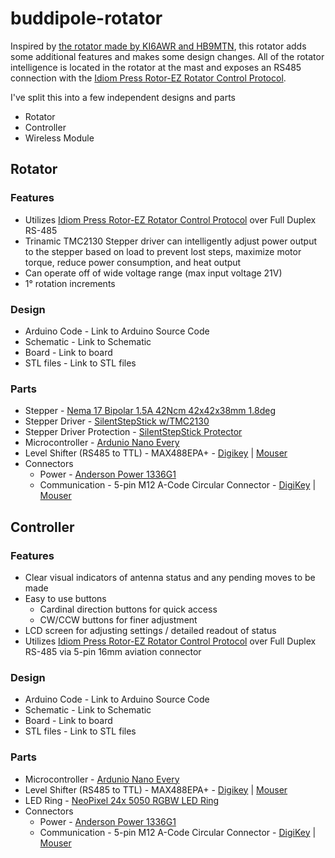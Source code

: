 # buddipole-rotator

Inspired by [the rotator made by KI6AWR and HB9MTN](https://qsl.net/hb9mtn/BPMW/MW_Rotor.html), this rotator adds some additional features and makes some design changes. All of the rotator intelligence is located in the rotator at the mast and exposes an RS485 connection with the [Idiom Press Rotor-EZ Rotator Control Protocol](https://www.hamsupply.com/wp-content/uploads/2015/11/Rotor-EZ-Protocol.pdf).

I've split this into a few independent designs and parts

- Rotator
- Controller
- Wireless Module

## Rotator 

### Features
- Utilizes [Idiom Press Rotor-EZ Rotator Control Protocol](https://www.hamsupply.com/wp-content/uploads/2015/11/Rotor-EZ-Protocol.pdf) over Full Duplex RS-485
- Trinamic TMC2130 Stepper driver can intelligently adjust power output to the stepper based on load to prevent lost steps, maximize motor torque, reduce power consumption, and heat output
- Can operate off of wide voltage range (max input voltage 21V)
- 1° rotation increments
  
### Design
- Arduino Code - Link to Arduino Source Code
- Schematic - Link to Schematic
- Board - Link to board
- STL files - Link to STL files

### Parts
- Stepper - [Nema 17 Bipolar 1.5A 42Ncm 42x42x38mm 1.8deg](https://www.amazon.com/STEPPERONLINE-Stepper-Bipolar-42x42x38mm-Connector/dp/B0B38GX54H)
- Stepper Driver - [SilentStepStick w/TMC2130](https://learn.watterott.com/silentstepstick/)
- Stepper Driver Protection - [SilentStepStick Protector](https://learn.watterott.com/silentstepstick/protector/)
- Microcontroller - [Ardunio Nano Every](https://store-usa.arduino.cc/products/arduino-nano-every)
- Level Shifter (RS485 to TTL) - MAX488EPA+ - [Digikey](https://www.digikey.com/en/products/detail/analog-devices-inc-maxim-integrated/MAX488EPA/1495109?s=N4IgTCBcDaILIEEAaAWAHGgogBQQagAIQBdAXyA) | [Mouser](https://www.mouser.com/ProductDetail/Analog-Devices-Maxim-Integrated/MAX488EPA%2b?qs=1THa7WoU59G6dxfe6rTcAA%3D%3D)
- Connectors
  - Power - [Anderson Power 1336G1](https://powerwerx.com/anderson-1336g1-printed-circuit-board-horizontal)
  - Communication - 5-pin M12 A-Code Circular Connector - [DigiKey](https://www.digikey.com/en/products/detail/conec/43-01199/2793477?s=N4IgTCBcDaIAQBYDMBaADARgwTmyAugL5A) | [Mouser](https://www.mouser.com/ProductDetail/Amphenol-CONEC/43-01199?qs=BLWaPj7617f34EH%2FcnQWlA%3D%3D)

## Controller

### Features
- Clear visual indicators of antenna status and any pending moves to be made
- Easy to use buttons
  - Cardinal direction buttons for quick access
  - CW/CCW buttons for finer adjustment
- LCD screen for adjusting settings / detailed readout of status
- Utilizes [Idiom Press Rotor-EZ Rotator Control Protocol](https://www.hamsupply.com/wp-content/uploads/2015/11/Rotor-EZ-Protocol.pdf) over Full Duplex RS-485 via 5-pin 16mm aviation connector

### Design
- Arduino Code - Link to Arduino Source Code
- Schematic - Link to Schematic
- Board - Link to board
- STL files - Link to STL files

### Parts
- Microcontroller - [Ardunio Nano Every](https://store-usa.arduino.cc/products/arduino-nano-every)
- Level Shifter (RS485 to TTL) - MAX488EPA+ - [Digikey](https://www.digikey.com/en/products/detail/analog-devices-inc-maxim-integrated/MAX488EPA/1495109?s=N4IgTCBcDaILIEEAaAWAHGgogBQQagAIQBdAXyA) | [Mouser](https://www.mouser.com/ProductDetail/Analog-Devices-Maxim-Integrated/MAX488EPA%2b?qs=1THa7WoU59G6dxfe6rTcAA%3D%3D)
- LED Ring - [NeoPixel 24x 5050 RGBW LED Ring](https://www.adafruit.com/product/1586)
- Connectors
  - Power - [Anderson Power 1336G1](https://powerwerx.com/anderson-1336g1-printed-circuit-board-horizontal)
  - Communication - 5-pin M12 A-Code Circular Connector - [DigiKey](https://www.digikey.com/en/products/detail/conec/43-01199/2793477?s=N4IgTCBcDaIAQBYDMBaADARgwTmyAugL5A) | [Mouser](https://www.mouser.com/ProductDetail/Amphenol-CONEC/43-01199?qs=BLWaPj7617f34EH%2FcnQWlA%3D%3D)
